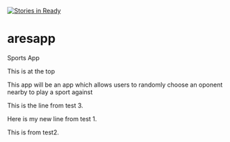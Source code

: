[![Stories in Ready](https://badge.waffle.io/jrdespai/aresapp.png?label=ready&title=Ready)](https://waffle.io/jrdespai/aresapp)
# aresapp
Sports App

This is at the top

This app will be an app which allows users to randomly choose an oponent nearby to play a sport against


This is the line from test 3.

Here is my new line from test 1.

This is from test2.

